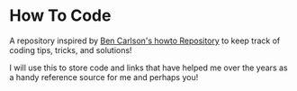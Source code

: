 # How To Code
A repository inspired by [Ben Carlson's howto Repository](https://github.com/benscarlson/howto) to keep track of coding tips, tricks, and solutions!

I will use this to store code and links that have helped me over the years as a handy reference source for me and perhaps you!
